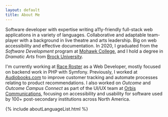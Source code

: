 ```yaml
---
layout: default
title: About Me
---
```


Software developer with expertise writing a11y-friendly full-stack web applications in a variety of languages. Collaborative and adaptable team-player with a background in live theatre and arts leadership. Big on web accessibility and effective documentation. In 2020, I graduated from the _Software Development_ program at [Mohawk College](https://mohawkcollege.ca), and I hold a degree in _Dramatic Arts_ from [Brock University](https://brocku.ca).

I'm currently working at [Race Roster](https://www.raceroster.com) as a Web Developer, mostly focused on backend work in PHP with Symfony. Previously, I worked at [Audiobooks.com](https://www.audiobooks.com) to improve customer tracking and automate processes relating to product recommendations. I also worked on _Outcome_ and _Outcome Campus Connect_ as part of the UI/UX team at [Orbis Communications](https://www.orbiscommunications.com), focusing on accessibility and usability for software used by 100+ post-secondary institutions across North America.

{% include aboutLanguageList.html %}